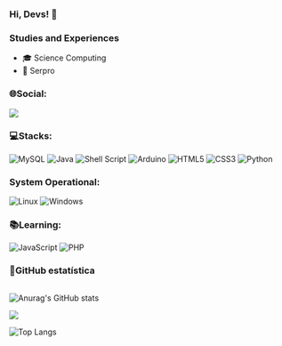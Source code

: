 ### Hi, Devs! 👋

### Studies and Experiences
- 🎓 Science Computing
- 💼 Serpro
  
### 🌐Social:
<div>
<a href="https://www.linkedin.com/in/steven-santos-guimaraes/" target="_blank"><img src="https://img.shields.io/badge/-LinkedIn-%230077B5?style=for-the-badge&logo=linkedin&logoColor=white" target="_blank"></a>   
</div>

### 💻Stacks:
![MySQL](https://img.shields.io/badge/mysql-%2300f.svg?style=for-the-badge&logo=mysql&logoColor=white)
![Java](https://img.shields.io/badge/java-%23ED8B00.svg?style=for-the-badge&logo=openjdk&logoColor=white)
![Shell Script](https://img.shields.io/badge/shell_script-%23121011.svg?style=for-the-badge&logo=gnu-bash&logoColor=white)
![Arduino](https://img.shields.io/badge/-Arduino-00979D?style=for-the-badge&logo=Arduino&logoColor=white)
![HTML5](https://img.shields.io/badge/html5-%23E34F26.svg?style=for-the-badge&logo=html5&logoColor=white)
![CSS3](https://img.shields.io/badge/css3-%231572B6.svg?style=for-the-badge&logo=css3&logoColor=white)
![Python](https://img.shields.io/badge/python-3670A0?style=for-the-badge&logo=python&logoColor=ffdd54)

### System Operational:
![Linux](https://img.shields.io/badge/Linux-FCC624?style=for-the-badge&logo=linux&logoColor=black)
![Windows](https://img.shields.io/badge/Windows-0078D6?style=for-the-badge&logo=windows&logoColor=white)

### 📚Learning:
![JavaScript](https://img.shields.io/badge/javascript-%23323330.svg?style=for-the-badge&logo=javascript&logoColor=%23F7DF1E)
![PHP](https://img.shields.io/badge/php-%23777BB4.svg?style=for-the-badge&logo=php&logoColor=white)

### 💫GitHub estatística

<div style="display: flex; flex-direction: column; align-items: flex-start;">
  
  ![Anurag's GitHub stats](https://github-readme-stats.vercel.app/api?username=stevensantosguimaraes&show_icons=true&rank_icon=github&theme=dark&bg_color=222222FF&border_color=444444FF)

  <img src="https://github-readme-streak-stats.herokuapp.com/?user=stevensantosguimaraes&theme=dark&bg_color=222222FF&hide_border=false" />
  
  ![Top Langs](https://github-readme-stats.vercel.app/api/top-langs/?username=stevensantosguimaraes&theme=dark&bg_color=222222FF&border_color=444444FF)
  
</div>
